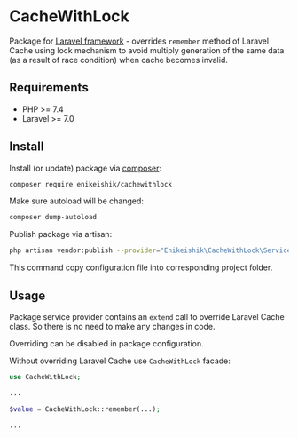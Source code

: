# CacheWithLock

Package for [Laravel framework](https://laravel.com/) - 
overrides `remember` method of Laravel Cache using lock mechanism
to avoid multiply generation of the same data (as a result of 
race condition) when cache becomes invalid.

## Requirements

*   PHP >= 7.4
*   Laravel >= 7.0

## Install

Install (or update) package via [composer](http://getcomposer.org/):

```bash
composer require enikeishik/cachewithlock
```

Make sure autoload will be changed:

```bash
composer dump-autoload
```

Publish package via artisan:

```bash
php artisan vendor:publish --provider="Enikeishik\CacheWithLock\ServiceProvider"
```

This command copy configuration file into corresponding project folder.

## Usage

Package service provider contains an `extend` call to override Laravel Cache class.
So there is no need to make any changes in code.

Overriding can be disabled in package configuration.

Without overriding Laravel Cache use `CacheWithLock` facade:

```php
use CacheWithLock;

...

$value = CacheWithLock::remember(...);

...

```
